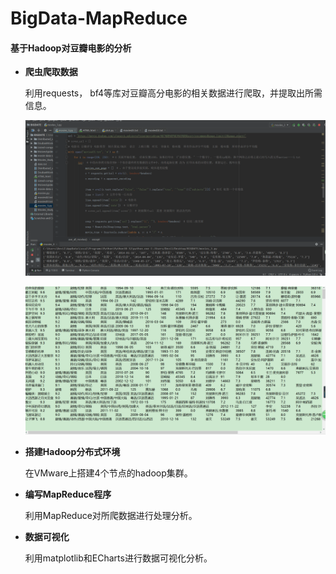 # BigData-MapReduce

#### 基于Hadoop对豆瓣电影的分析

- **爬虫爬取数据**

    利用requests， bf4等库对豆瓣高分电影的相关数据进行爬取，并提取出所需信息。

    ![](img/image14.png)

    ![](img/image15.png)

- **搭建Hadoop分布式环境**

    在VMware上搭建4个节点的hadoop集群。

- **编写MapReduce程序**

    利用MapReduce对所爬数据进行处理分析。

- **数据可视化**

    利用matplotlib和ECharts进行数据可视化分析。